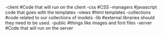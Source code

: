 -client                   #Code that will run on the client
	-css                  #CSS
	-managers             #javascript code that goes with the templates
	-views                #html templates
-collections              #code related to our collections of models
-lib                      #external libraries should they need to be used.
-public                   #things like images and font files
-server                   #Code that will run on the server